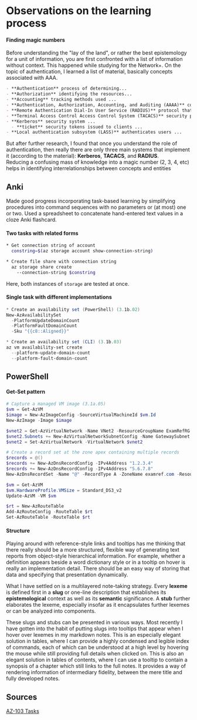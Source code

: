 # Observations on the learning process

#### Finding magic numbers
Before understanding the "lay of the land", or rather the best epistemology for a unit of information, you are first confronted with a list of information without context. This happened while studying for the Network+. On the topic of authentication, I learned a list of material, basically concepts associated with AAA. 
```markdown
- **Authentication** process of determining...
- **Authorization** identifying the resources...
- **Accounting** tracking methods used ...
- **Authentication, Authorization, Accounting, and Auditing (AAAA)** conceptual model...
- **Remote Authentication Dial-In User Service (RADIUS)** protocol that enables ...
- **Terminal Access Control Access Control System (TACACS)** security protocol designed ...
- **Kerberos** security system ...
  - **ticket** security tokens issued to clients ...
- **Local authentication subsystem (LASS)** authenticates users ...
```
But after further research, I found that once you understand the role of authentication, then really there are only three main systems that implement it (according to the material): **Kerberos**, **TACACS**, and **RADIUS**.\
Reducing a confusing mass of knowledge into a magic number (2, 3, 4, etc) helps in identifying interrelationships between concepts and entities

## Anki
Made good progress incorporating task-based learning by simplifying procedures into command sequences with no parameters or (at most) one or two. Used a spreadsheet to concatenate hand-entered text values in a cloze Anki flashcard.

#### Two tasks with related forms
```bash
* Get connection string of account
  constring=$(az storage account show-connection-string)

* Create file share with connection string
  az storage share create
    --connection-string $constring
```
Here, both instances of `storage` are tested at once.

#### Single task with different implementations
```powershell
* Create an availability set (PowerShell) (3.1b.02)
New-AzAvailabilitySet
  -PlatformUpdateDomainCount
  -PlatformFaultDomainCount
  -Sku "{{c8::Aligned}}"

* Create an availability set (CLI) (3.1b.03)
az vm availability-set create
  --platform-update-domain-count
  --platform-fault-domain-count
```

## PowerShell
#### Get-Set pattern
```powershell
# Capture a managed VM image (3.1a.05)
$vm = Get-AzVM
$image = New-AzImageConfig -SourceVirtualMachineId $vm.Id
New-AzImage -Image $image
```
```powershell
$vnet2 = Get-AzVirtualNetwork -Name VNet2 -ResourceGroupName ExamRefRG
$vnet2.Subnets += New-AzVirtualNetworkSubnetConfig -Name GatewaySubnet -AddressPrefix 10.2.1.0/27
$vnet2 = Set-AzVirtualNetwork -VirtualNetwork $vnet2
```
```powershell
# Create a record set at the zone apex containing multiple records
$records = @()
$records += New-AzDnsRecordConfig -IPv4Address "1.2.3.4"
$records += New-AzDnsRecordConfig -IPv4Address "5.6.7.8"
New-AzDnsRecordSet -Name "@" -RecordType A -ZoneName examref.com -ResourceGroupName ExamRefRG -Ttl 3600 -DnsRecords $records
```
```powershell
$vm = Get-AzVM
$vm.HardwareProfile.VMSize = Standard_DS3_v2
Update-AzVM -VM $vm
```
```powershell
$rt = New-AzRouteTable
Add-AzRouteConfig -RouteTable $rt
Set-AzRouteTable -RouteTable $rt
```

#### Structure
Playing around with reference-style links and tooltips has me thinking that there really should be a more structured, flexible way of generating text reports from object-style hierarchical information. For example, whether a definition appears beside a word dictionary style or in a tooltip on hover is really an implementation detail. There should be an easy way of storing that data and specifying that presentation dynamically.

What I have settled on is a multilayered note-taking strategy. Every **lexeme** is defined first in a **slug** or one-line description that establishes its **epistemological** context as well as its **semantic** significance. A **stub** further elaborates the lexeme, especially insofar as it encapsulates further lexemes or can be analyzed into components.

These slugs and stubs can be presented in various ways. Most recently I have gotten into the habit of putting slugs into tooltips that appear when I hover over lexemes in my markdown notes. This is an especially elegant solution in tables, where I can provide a highly condensed and legible index of commands, each of which can be understood at a high level by hovering the mouse while still providing full details when clicked on. This is also an elegant solution in tables of contents, where I can use a tooltip to contain a synopsis of a chapter which still links to the full notes. It provides a way of rendering information of intermediary fidelity, between the mere title and fully developed notes.

## Sources
  [AZ-103 Tasks](sources/az-103-tasks.md)